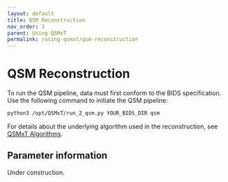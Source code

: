 ```yaml
---
layout: default
title: QSM Reconstruction
nav_order: 3
parent: Using QSMxT
permalink: /using-qsmxt/qsm-reconstruction
---
```


<head>
  <link rel="stylesheet" href="https://maxcdn.bootstrapcdn.com/bootstrap/3.4.1/css/bootstrap.min.css">
  <script src="https://ajax.googleapis.com/ajax/libs/jquery/3.6.0/jquery.min.js"></script>
  <script src="https://maxcdn.bootstrapcdn.com/bootstrap/3.4.1/js/bootstrap.min.js"></script>
</head>

# QSM Reconstruction

To run the QSM pipeline, data must first conform to the BIDS specification. Use the following command to initiate the QSM pipeline:

```bash
python3 /opt/QSMxT/run_2_qsm.py YOUR_BIDS_DIR qsm
```

For details about the underlying algorithm used in the reconstruction, see [QSMxT Algorithms](/algorithms#qsm-reconstruction).

## Parameter information

Under construction.

<script>
$(document).ready(function(){
    $('[data-toggle="popover"]').popover();   
});
$("[data-toggle=popover]")
.popover({html:true})
</script>

